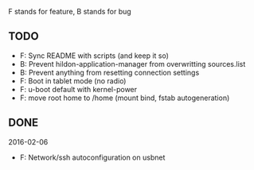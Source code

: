 F stands for feature, B stands for bug

## TODO

* F: Sync README with scripts (and keep it so)
* B: Prevent hildon-application-manager from overwritting sources.list
* B: Prevent anything from resetting connection settings
* F: Boot in tablet mode (no radio)
* F: u-boot default with kernel-power
* F: move root home to /home (mount bind, fstab autogeneration)

## DONE

2016-02-06
* F: Network/ssh autoconfiguration on usbnet
